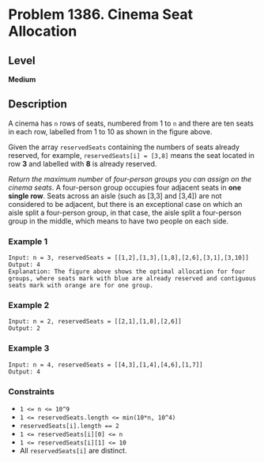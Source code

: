 # Problem 1386. Cinema Seat Allocation

## Level
**Medium**

## Description
A cinema has `n` rows of seats, numbered from 1 to `n` and there are ten seats in each row, labelled from 1 to 10 as shown in the figure above.

Given the array `reservedSeats` containing the numbers of seats already reserved, for example, `reservedSeats[i] = [3,8]` means the seat located in row **3** and labelled with **8** is already reserved.

*Return the maximum number* of *four-person groups you can assign on the cinema seats*. A four-person group occupies four adjacent seats in **one single row**. Seats across an aisle (such as [3,3] and [3,4]) are not considered to be adjacent, but there is an exceptional case on which an aisle split a four-person group, in that case, the aisle split a four-person group in the middle, which means to have two people on each side.

### Example 1
```
Input: n = 3, reservedSeats = [[1,2],[1,3],[1,8],[2,6],[3,1],[3,10]]
Output: 4
Explanation: The figure above shows the optimal allocation for four groups, where seats mark with blue are already reserved and contiguous seats mark with orange are for one group.
```

### Example 2
```
Input: n = 2, reservedSeats = [[2,1],[1,8],[2,6]]
Output: 2
```

### Example 3
```
Input: n = 4, reservedSeats = [[4,3],[1,4],[4,6],[1,7]]
Output: 4
```

### Constraints
* `1 <= n <= 10^9`
* `1 <= reservedSeats.length <= min(10*n, 10^4)`
* `reservedSeats[i].length == 2`
* `1 <= reservedSeats[i][0] <= n`
* `1 <= reservedSeats[i][1] <= 10`
* All `reservedSeats[i]` are distinct.

